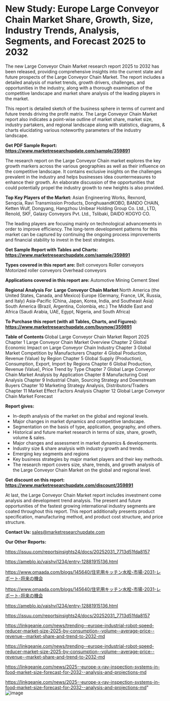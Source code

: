 # New Study: Europe Large Conveyor Chain Market Share, Growth, Size, Industry Trends, Analysis, Segments, and Forecast 2025 to 2032

The new Large Conveyor Chain Market research report 2025 to 2032 has been released, providing comprehensive insights into the current state and future prospects of the Large Conveyor Chain Market. The report includes a detailed analysis of market trends, growth drivers, challenges, and opportunities in the industry, along with a thorough examination of the competitive landscape and market share analysis of the leading players in the market.

This report is detailed sketch of the business sphere in terms of current and future trends driving the profit matrix. The Large Conveyor Chain Market report also indicates a point-wise outline of market share, market size, industry partakers, and regional landscape along with statistics, diagrams, &amp; charts elucidating various noteworthy parameters of the industry landscape.

<strong><b>Get PDF Sample Report: <a href=https://www.marketresearchupdate.com/sample/359891>https://www.marketresearchupdate.com/sample/359891</a></b></strong>

The research report on the Large Conveyor Chain market explores the key growth markers across the various geographies as well as their influence on the competitive landscape. It contains exclusive insights on the challenges prevalent in the industry and helps businesses idea countermeasures to enhance their growth. An elaborate discussion of the opportunities that could potentially propel the industry growth to new heights is also provided.

<strong><b>Top Key Players of the Market:
</b></strong>Asian Engineering Works, Rexnord, Senqcia, Ravi Transmission Products, DonghuaandKOBO, BANDO CHAIN, Ketten Wulf, Dongyang, Hangzhou Unibear Holding Group Co. Ltd., LTD, Renold, SKF, Galaxy Conveyors Pvt. Ltd., Tslibaki, DAIDO KOGYO CO.<strong><b>
</b></strong>

The leading players are focusing mainly on technological advancements in order to improve efficiency. The long-term development patterns for this market can be captured by continuing the ongoing process improvements and financial stability to invest in the best strategies.

<strong><b>Get Sample Report with Tables and Charts: <a href=https://www.marketresearchupdate.com/sample/359891>https://www.marketresearchupdate.com/sample/359891</a></b></strong>

<strong><b>Types covered in this report are:
</b></strong>Belt conveyors
Roller conveyors
Motorized roller conveyors
Overhead conveyors<strong><b>
</b></strong>

<strong><b>Applications covered in this report are:
</b></strong>Automotive
Mining
Cement
Steel<strong><b>
</b></strong>

<strong><b>Regional Analysis For  Large Conveyor Chain Market</b></strong><strong><b>
</b></strong>North America (the United States, Canada, and Mexico)
Europe (Germany, France, UK, Russia, and Italy)
Asia-Pacific (China, Japan, Korea, India, and Southeast Asia)
South America (Brazil, Argentina, Colombia, etc.)
The Middle East and Africa (Saudi Arabia, UAE, Egypt, Nigeria, and South Africa)

<strong><b>To Purchase this report (with all Tables, Charts, and Figures): <a href=https://www.marketresearchupdate.com/buynow/359891>https://www.marketresearchupdate.com/buynow/359891</a></b></strong>

<strong><b>Table of Contents</b></strong><strong><b>
</b></strong>Global Large Conveyor Chain Market Report 2025
Chapter 1 Large Conveyor Chain Market Overview
Chapter 2 Global Economic Impact on Large Conveyor Chain Industry
Chapter 3 Global Market Competition by Manufacturers
Chapter 4 Global Production, Revenue (Value) by Region
Chapter 5 Global Supply (Production), Consumption, Export, Import by Regions
Chapter 6 Global Production, Revenue (Value), Price Trend by Type
Chapter 7 Global Large Conveyor Chain Market Analysis by Application
Chapter 8 Manufacturing Cost Analysis
Chapter 9 Industrial Chain, Sourcing Strategy and Downstream Buyers
Chapter 10 Marketing Strategy Analysis, Distributors/Traders
Chapter 11 Market Effect Factors Analysis
Chapter 12 Global Large Conveyor Chain Market Forecast

<strong><b>Report gives:</b></strong>

- In-depth analysis of the market on the global and regional levels.
- Major changes in market dynamics and competitive landscape.
- Segmentation on the basis of type, application, geography, and others.
- Historical and future market research in terms of size, share, growth, volume &amp; sales.
- Major changes and assessment in market dynamics &amp; developments.
- Industry size &amp; share analysis with industry growth and trends.
- Emerging key segments and regions
- Key business strategies by major market players and their key methods.
- The research report covers size, share, trends, and growth analysis of the Large Conveyor Chain Market on the global and regional level.

<strong><b>Get discount on this report: <a href=https://www.marketresearchupdate.com/discount/359891>https://www.marketresearchupdate.com/discount/359891</a></b></strong>

At last, the Large Conveyor Chain Market report includes investment come analysis and development trend analysis. The present and future opportunities of the fastest growing international industry segments are coated throughout this report. This report additionally presents product specification, manufacturing method, and product cost structure, and price structure.

<strong><b>Contact Us:
</b></strong>sales@marketresearchupdate.com

<strong>Our Other Reports:</strong>

<a href=https://issuu.com/reportsinsights24/docs/20252031_7713d51fda8157>https://issuu.com/reportsinsights24/docs/20252031_7713d51fda8157</a>

<a href=https://ameblo.jp/vaishvi1234/entry-12881915136.html>https://ameblo.jp/vaishvi1234/entry-12881915136.html</a>

<a href=https://www.omaada.com/blogs/145640/住宅用キッチン水栓-市場-2031-レポート-将来の機会>https://www.omaada.com/blogs/145640/住宅用キッチン水栓-市場-2031-レポート-将来の機会</a>

<a href=https://www.omaada.com/blogs/145640/住宅用キッチン水栓-市場-2031-レポート-将来の機会>https://www.omaada.com/blogs/145640/住宅用キッチン水栓-市場-2031-レポート-将来の機会</a>

<a href=https://ameblo.jp/vaishvi1234/entry-12881915136.html>https://ameblo.jp/vaishvi1234/entry-12881915136.html</a>

<a href=https://issuu.com/reportsinsights24/docs/20252031_7713d51fda8157>https://issuu.com/reportsinsights24/docs/20252031_7713d51fda8157</a>

<a href=https://linkgeanie.com/news/trending--europe-industrial-robot-speed-reducer-market-size-2025-by-consumption--volume--average-price--revenue--market-share-and-trend-to-2032-md>https://linkgeanie.com/news/trending--europe-industrial-robot-speed-reducer-market-size-2025-by-consumption--volume--average-price--revenue--market-share-and-trend-to-2032-md</a>

<a href=https://linkgeanie.com/news/trending--europe-industrial-robot-speed-reducer-market-size-2025-by-consumption--volume--average-price--revenue--market-share-and-trend-to-2032-md>https://linkgeanie.com/news/trending--europe-industrial-robot-speed-reducer-market-size-2025-by-consumption--volume--average-price--revenue--market-share-and-trend-to-2032-md</a>

<a href=https://linkgeanie.com/news/2025--europe-x-ray-inspection-systems-in-food-market-size-forecast-for-2032--analysis-and-projections-md>https://linkgeanie.com/news/2025--europe-x-ray-inspection-systems-in-food-market-size-forecast-for-2032--analysis-and-projections-md</a>

<a href=https://linkgeanie.com/news/2025--europe-x-ray-inspection-systems-in-food-market-size-forecast-for-2032--analysis-and-projections-md>https://linkgeanie.com/news/2025--europe-x-ray-inspection-systems-in-food-market-size-forecast-for-2032--analysis-and-projections-md</a>"
![image](https://github.com/user-attachments/assets/3a49aa08-227e-4f36-851b-d67e38205547)
